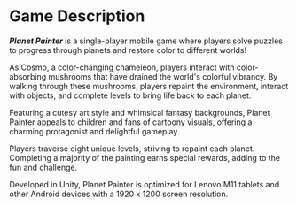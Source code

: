 # Game Description

_**Planet Painter**_ is a single-player mobile game where players solve puzzles to progress through planets and restore color to different worlds!

As Cosmo, a color-changing chameleon, players interact with color-absorbing mushrooms that have drained the world's colorful vibrancy. By walking through these mushrooms, players repaint the environment, interact with objects, and complete levels to bring life back to each planet.

Featuring a cutesy art style and whimsical fantasy backgrounds, Planet Painter appeals to children and fans of cartoony visuals, offering a charming protagonist and delightful gameplay.

Players traverse eight unique levels, striving to repaint each planet. Completing a majority of the painting earns special rewards, adding to the fun and challenge.

Developed in Unity, Planet Painter is optimized for Lenovo M11 tablets and other Android devices with a 1920 x 1200 screen resolution.&#x20;
